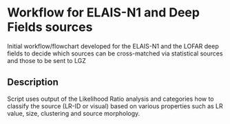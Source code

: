 # Workflow for ELAIS-N1 and Deep Fields sources
Initial workflow/flowchart developed for the ELAIS-N1 and the LOFAR deep fields to decide which sources can be cross-matched via statistical sources and those to be sent to LGZ

## Description
Script uses output of the Likelihood Ratio analysis and categories how to classify the source (LR-ID or visual) based on various properties such as LR value, size, clustering and source morphology. 
